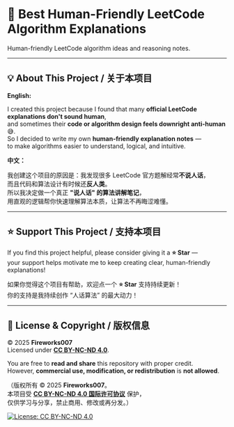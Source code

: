 # 🧠 Best Human-Friendly LeetCode Algorithm Explanations  

Human-friendly LeetCode algorithm ideas and reasoning notes.  

---

## 💡 About This Project / 关于本项目  

**English:**  

I created this project because I found that many **official LeetCode explanations don't sound human**,  
and sometimes their **code or algorithm design feels downright anti-human** 😅.  
So I decided to write my own **human-friendly explanation notes** —  
to make algorithms easier to understand, logical, and intuitive.  

**中文：**  

我创建这个项目的原因是：我发现很多 LeetCode 官方题解经常**不说人话**，  
而且代码和算法设计有时候还**反人类**。  
所以我决定做一个真正 **"说人话" 的算法讲解笔记**，  
用直观的逻辑帮你快速理解算法本质，让算法不再晦涩难懂。  

---

## ⭐ Support This Project / 支持本项目  

If you find this project helpful, please consider giving it a **⭐ Star** —  
your support helps motivate me to keep creating clear, human-friendly explanations!  

如果你觉得这个项目有帮助，欢迎点一个 **⭐ Star** 支持持续更新！  
你的支持是我持续创作 “人话算法” 的最大动力！  

---

## 🪪 License & Copyright / 版权信息  

© 2025 **Fireworks007**  
Licensed under [**CC BY-NC-ND 4.0**](https://creativecommons.org/licenses/by-nc-nd/4.0/).  

You are free to **read and share** this repository with proper credit.  
However, **commercial use, modification, or redistribution** is **not allowed**.  

（版权所有 © 2025 **Fireworks007**。  
本项目受 [**CC BY-NC-ND 4.0 国际许可协议**](https://creativecommons.org/licenses/by-nc-nd/4.0/deed.zh) 保护，  
仅供学习与分享，禁止商用、修改或再分发。）  

[![License: CC BY-NC-ND 4.0](https://img.shields.io/badge/License-CC%20BY--NC--ND%204.0-lightgrey.svg)](https://creativecommons.org/licenses/by-nc-nd/4.0/)
